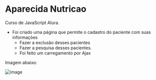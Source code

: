# Aparecida Nutricao
Curso de JavaScript Alura.
- Foi criado uma página que permite o cadastro do paciente com suas informações
  - Fazer a exclusão desses pacientes
  - Fazer a pesquisa desses pacientes.
  - Foi feito um carregamento por Ajax

Imagem abaixo:

![image](https://user-images.githubusercontent.com/85905481/196263236-b5bdab8c-888d-4fad-9cf5-42fdadb08cfb.png)
